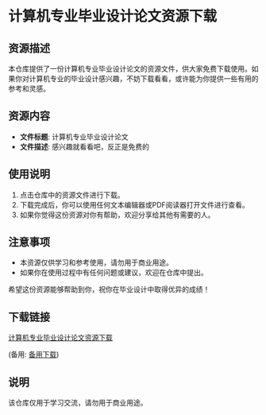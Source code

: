 # 计算机专业毕业设计论文资源下载

## 资源描述

本仓库提供了一份计算机专业毕业设计论文的资源文件，供大家免费下载使用。如果你对计算机专业的毕业设计感兴趣，不妨下载看看，或许能为你提供一些有用的参考和灵感。

## 资源内容

- **文件标题**: 计算机专业毕业设计论文
- **文件描述**: 感兴趣就看看吧，反正是免费的

## 使用说明

1. 点击仓库中的资源文件进行下载。
2. 下载完成后，你可以使用任何文本编辑器或PDF阅读器打开文件进行查看。
3. 如果你觉得这份资源对你有帮助，欢迎分享给其他有需要的人。

## 注意事项

- 本资源仅供学习和参考使用，请勿用于商业用途。
- 如果你在使用过程中有任何问题或建议，欢迎在仓库中提出。

希望这份资源能够帮助到你，祝你在毕业设计中取得优异的成绩！

## 下载链接
[计算机专业毕业设计论文资源下载](https://pan.quark.cn/s/b5326937f791) 

(备用: [备用下载](https://pan.baidu.com/s/1rd9m-bGLScclU-_aFUZmmw?pwd=1234))

## 说明

该仓库仅用于学习交流，请勿用于商业用途。
